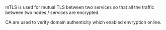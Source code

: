 
mTLS is used for mutual TLS between two services so that all the traffic between two nodes / services are encrypted.

CA are used to verify domain authenticity which enabled envryption online.


